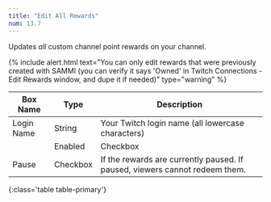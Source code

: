 ```yaml
---
title: "Edit All Rewards"
num: 13.7
---
```


Updates *all* custom channel point rewards on your channel.

{% include alert.html text="You can only edit rewards that were previously created with SAMMI (you can verify it says 'Owned' in Twitch Connections - Edit Rewards window, and dupe it if needed)" type="warning" %} 

| Box Name | Type | Description |
|-------|--------|--------
|Login Name|String|Your Twitch login name (all lowercase characters)
||Enabled|Checkbox|If the rewards are currently enabled or not. If not enabled, the rewards won’t show up to viewers.
|Pause|Checkbox|If the rewards are currently paused. If paused, viewers cannot redeem them.
{:class='table table-primary'}











